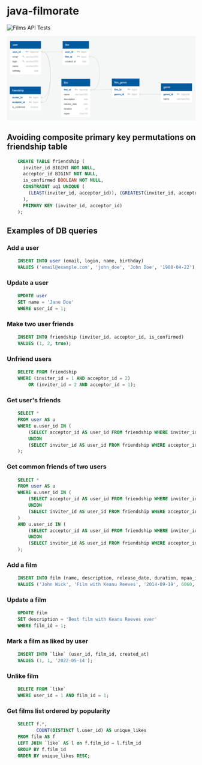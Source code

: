 # java-filmorate

![Films API Tests](https://github.com/agluh/java-filmorate/actions/workflows/api-tests.yml/badge.svg)

![Database schema](docs/db/schema.png)

## Avoiding composite primary key permutations on friendship table
```sql
    CREATE TABLE friendship (
      inviter_id BIGINT NOT NULL,
      acceptor_id BIGINT NOT NULL,
      is_confirmed BOOLEAN NOT NULL,
      CONSTRAINT uq1 UNIQUE (
        (LEAST(inviter_id, acceptor_id)), (GREATEST(inviter_id, acceptor_id))
      ),
      PRIMARY KEY (inviter_id, acceptor_id)
    );
```

## Examples of DB queries

### Add a user
```sql
    INSERT INTO user (email, login, name, birthday) 
    VALUES ('email@example.com', 'john_doe', 'John Doe', '1988-04-22');
```

### Update a user
```sql
    UPDATE user
    SET name = 'Jane Doe'
    WHERE user_id = 1; 
```

### Make two user friends
```sql
    INSERT INTO friendship (inviter_id, acceptor_id, is_confirmed) 
    VALUES (1, 2, true);
```

### Unfriend users
```sql
    DELETE FROM friendship 
    WHERE (inviter_id = 1 AND acceptor_id = 2)
        OR (inviter_id = 2 AND acceptor_id = 1);
```

### Get user's friends
```sql
    SELECT *
    FROM user AS u
    WHERE u.user_id IN (
        (SELECT acceptor_id AS user_id FROM friendship WHERE inviter_id = 1 AND is_confirmed IS TRUE)
        UNION
        (SELECT inviter_id AS user_id FROM friendship WHERE acceptor_id = 1 AND is_confirmed IS TRUE)
    );
```

### Get common friends of two users
```sql
    SELECT *
    FROM user AS u
    WHERE u.user_id IN (
        (SELECT acceptor_id AS user_id FROM friendship WHERE inviter_id = 1 AND is_confirmed IS TRUE)
        UNION
        (SELECT inviter_id AS user_id FROM friendship WHERE acceptor_id = 1 AND is_confirmed IS TRUE)
    ) 
    AND u.user_id IN (
        (SELECT acceptor_id AS user_id FROM friendship WHERE inviter_id = 2 AND is_confirmed IS TRUE)
        UNION
        (SELECT inviter_id AS user_id FROM friendship WHERE acceptor_id = 2 AND is_confirmed IS TRUE)
    );
```

### Add a film
```sql
    INSERT INTO film (name, description, release_date, duration, mpaa_id) 
    VALUES ('John Wick', 'Film with Keanu Reeves', '2014-09-19', 6060, 1);
```

### Update a film
```sql
    UPDATE film
    SET description = 'Best film with Keanu Reeves ever'
    WHERE film_id = 1; 
```

### Mark a film as liked by user
```sql
    INSERT INTO `like` (user_id, film_id, created_at) 
    VALUES (1, 1, '2022-05-14');
```

### Unlike film
```sql
    DELETE FROM `like` 
    WHERE user_id = 1 AND film_id = 1;
```

### Get films list ordered by popularity
```sql
    SELECT f.*, 
           COUNT(DISTINCT l.user_id) AS unique_likes
    FROM film AS f
    LEFT JOIN `like` AS l on f.film_id = l.film_id
    GROUP BY f.film_id
    ORDER BY unique_likes DESC;
```